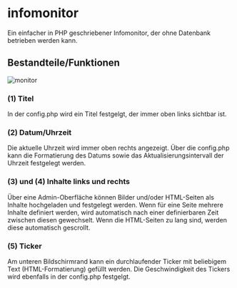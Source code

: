 # infomonitor
Ein einfacher in PHP geschriebener Infomonitor, der ohne Datenbank betrieben werden kann.

## Bestandteile/Funktionen
![monitor](https://user-images.githubusercontent.com/20777899/27708884-8f99d136-5d1a-11e7-84f6-dea7482c8ebf.jpg)

### (1) Titel
In der config.php wird ein Titel festgelgt, der immer oben links sichtbar ist.

### (2) Datum/Uhrzeit
Die aktuelle Uhrzeit wird immer oben rechts angezeigt. Über die config.php kann die Formatierung des Datums sowie das Aktualisierungsintervall der Uhrzeit festgelegt werden.

### (3) und (4) Inhalte links und rechts
Über eine Admin-Oberfläche können Bilder und/oder HTML-Seiten als Inhalte hochgeladen und festgelegt werden. Wenn für eine Seite mehrere Inhalte definiert werden, wird automatisch nach einer definierbaren Zeit zwischen diesen gewechselt. Wenn die HTML-Seiten zu lang sind, werden diese automatisch gescrollt.

### (5) Ticker
Am unteren Bildschirmrand kann ein durchlaufender Ticker mit beliebigem Text (HTML-Formatierung) gefüllt werden. Die Geschwindigkeit des Tickers wird ebenfalls in der config.php festgelgt.
